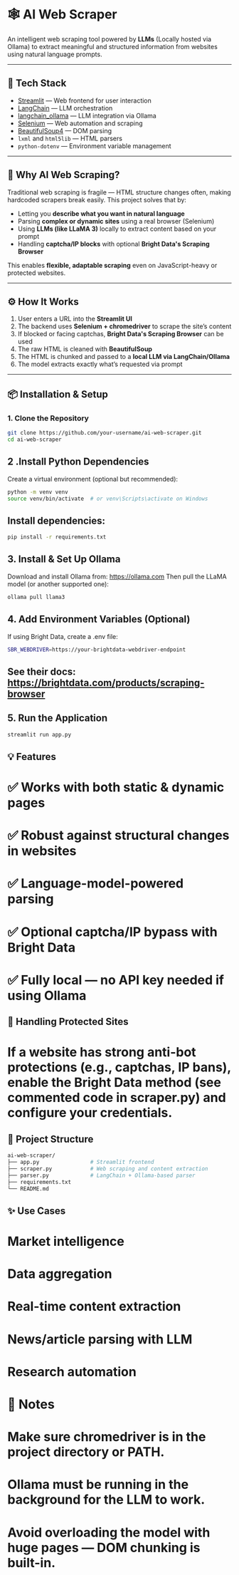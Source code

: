 # 🕸️ AI Web Scraper

An intelligent web scraping tool powered by **LLMs** (Locally hosted via Ollama) to extract meaningful and structured information from websites using natural language prompts.

---

## 🚀 Tech Stack

- [Streamlit](https://streamlit.io/) — Web frontend for user interaction  
- [LangChain](https://www.langchain.com/) — LLM orchestration  
- [langchain_ollama](https://python.langchain.com/docs/integrations/llms/ollama) — LLM integration via Ollama  
- [Selenium](https://www.selenium.dev/) — Web automation and scraping  
- [BeautifulSoup4](https://www.crummy.com/software/BeautifulSoup/) — DOM parsing  
- `lxml` and `html5lib` — HTML parsers  
- `python-dotenv` — Environment variable management

---

## 🧠 Why AI Web Scraping?

Traditional web scraping is fragile — HTML structure changes often, making hardcoded scrapers break easily. This project solves that by:

- Letting you **describe what you want in natural language**
- Parsing **complex or dynamic sites** using a real browser (Selenium)
- Using **LLMs (like LLaMA 3)** locally to extract content based on your prompt
- Handling **captcha/IP blocks** with optional **Bright Data's Scraping Browser**

This enables **flexible, adaptable scraping** even on JavaScript-heavy or protected websites.

---

## ⚙️ How It Works

1. User enters a URL into the **Streamlit UI**
2. The backend uses **Selenium + chromedriver** to scrape the site’s content
3. If blocked or facing captchas, **Bright Data's Scraping Browser** can be used
4. The raw HTML is cleaned with **BeautifulSoup**
5. The HTML is chunked and passed to a **local LLM via LangChain/Ollama**
6. The model extracts exactly what’s requested via prompt

---

## 📦 Installation & Setup

### 1. Clone the Repository

```bash
git clone https://github.com/your-username/ai-web-scraper.git
cd ai-web-scraper
```
## 2 .Install Python Dependencies
Create a virtual environment (optional but recommended):

```bash
python -m venv venv
source venv/bin/activate  # or venv\Scripts\activate on Windows
```
## Install dependencies:
```bash
pip install -r requirements.txt
```

## 3. Install & Set Up Ollama
Download and install Ollama from: https://ollama.com
Then pull the LLaMA model (or another supported one):
```bash
ollama pull llama3
```

## 4. Add Environment Variables (Optional)
If using Bright Data, create a .env file:
```bash
SBR_WEBDRIVER=https://your-brightdata-webdriver-endpoint
```
## See their docs: https://brightdata.com/products/scraping-browser
## 5.  Run the Application
```bash
streamlit run app.py
```
## 💡 Features
# ✅ Works with both static & dynamic pages
# ✅ Robust against structural changes in websites
# ✅ Language-model-powered parsing
# ✅ Optional captcha/IP bypass with Bright Data
# ✅ Fully local — no API key needed if using Ollama

## 🔐 Handling Protected Sites
# If a website has strong anti-bot protections (e.g., captchas, IP bans), enable the Bright Data method (see commented code in scraper.py) and configure your credentials.

## 📁 Project Structure
```bash
ai-web-scraper/
├── app.py                # Streamlit frontend
├── scraper.py            # Web scraping and content extraction
├── parser.py             # LangChain + Ollama-based parser
├── requirements.txt
└── README.md
```

## ✨ Use Cases
# Market intelligence
# Data aggregation
# Real-time content extraction
# News/article parsing with LLM
# Research automation

# 📌 Notes
# Make sure chromedriver is in the project directory or PATH.
# Ollama must be running in the background for the LLM to work.
# Avoid overloading the model with huge pages — DOM chunking is built-in.
